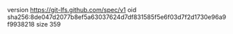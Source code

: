 version https://git-lfs.github.com/spec/v1
oid sha256:8de047d2077b8ef5a63037624d7df831585f5e6f03d7f2d1730e96a9f9938218
size 359
